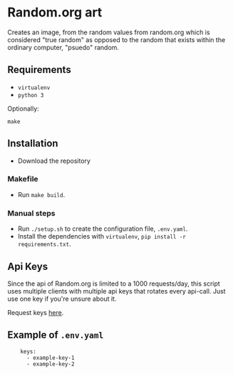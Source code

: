 # Random.org art

Creates an image, from the random values from random.org which is considered "true random" as opposed to the random that exists within the ordinary computer, "psuedo" random.

## Requirements
* `virtualenv`
* `python 3`

Optionally:

`make`

## Installation
* Download the repository

### Makefile
* Run `make build`.

### Manual steps
* Run `./setup.sh` to create the configuration file, `.env.yaml`.
* Install the dependencies with `virtualenv`, `pip install -r requirements.txt`.


## Api Keys
Since the api of Random.org is limited to a 1000 requests/day, this script uses multiple clients with multiple api keys that rotates every api-call. Just use one key if you're unsure about it.

Request keys [here](https://api.random.org/api-keys/beta).

## Example of `.env.yaml`
```
    keys:
      - example-key-1
      - example-key-2
```
